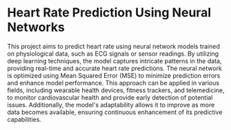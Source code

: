 # Heart Rate Prediction Using Neural Networks
This project aims to predict heart rate using neural network models trained on physiological data, such as ECG signals or sensor readings. By utilizing deep learning techniques, the model captures intricate patterns in the data, providing real-time and accurate heart rate predictions. The neural network is optimized using Mean Squared Error (MSE) to minimize prediction errors and enhance model performance. This approach can be applied in various fields, including wearable health devices, fitness trackers, and telemedicine, to monitor cardiovascular health and provide early detection of potential issues. Additionally, the model's adaptability allows it to improve as more data becomes available, ensuring continuous enhancement of its predictive capabilities.
